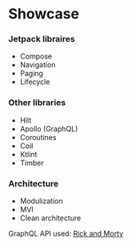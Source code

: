 # Showcase

### Jetpack libraires
* Compose
* Navigation
* Paging
* Lifecycle

### Other libraries
* Hilt
* Apollo (GraphQL)
* Coroutines
* Coil
* Ktlint
* Timber

### Architecture
* Modulization
* MVI
* Clean architecture


GraphQL API used: [Rick and Morty](https://studio.apollographql.com/public/rick-and-morty-a3b90u/home?variant=current)
